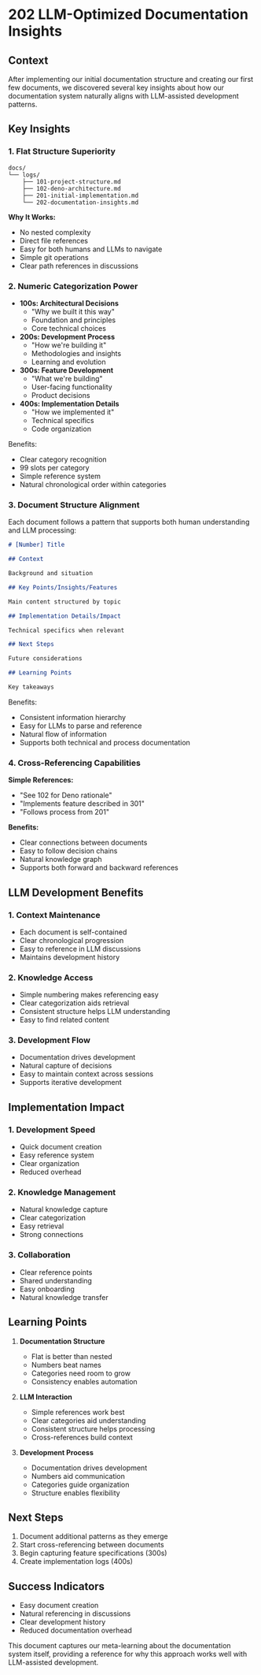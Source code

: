 # 202 LLM-Optimized Documentation Insights

## Context

After implementing our initial documentation structure and creating our first few documents, we discovered several key insights about how our documentation system naturally aligns with LLM-assisted development patterns.

## Key Insights

### 1. Flat Structure Superiority

```shell
docs/
└── logs/
    ├── 101-project-structure.md
    ├── 102-deno-architecture.md
    ├── 201-initial-implementation.md
    └── 202-documentation-insights.md
```

**Why It Works:**

- No nested complexity
- Direct file references
- Easy for both humans and LLMs to navigate
- Simple git operations
- Clear path references in discussions

### 2. Numeric Categorization Power

- **100s: Architectural Decisions**
  - "Why we built it this way"
  - Foundation and principles
  - Core technical choices
- **200s: Development Process**
  - "How we're building it"
  - Methodologies and insights
  - Learning and evolution
- **300s: Feature Development**
  - "What we're building"
  - User-facing functionality
  - Product decisions
- **400s: Implementation Details**
  - "How we implemented it"
  - Technical specifics
  - Code organization

Benefits:

- Clear category recognition
- 99 slots per category
- Simple reference system
- Natural chronological order within categories

### 3. Document Structure Alignment

Each document follows a pattern that supports both human understanding and LLM processing:

```markdown
# [Number] Title

## Context

Background and situation

## Key Points/Insights/Features

Main content structured by topic

## Implementation Details/Impact

Technical specifics when relevant

## Next Steps

Future considerations

## Learning Points

Key takeaways
```

Benefits:

- Consistent information hierarchy
- Easy for LLMs to parse and reference
- Natural flow of information
- Supports both technical and process documentation

### 4. Cross-Referencing Capabilities

**Simple References:**

- "See 102 for Deno rationale"
- "Implements feature described in 301"
- "Follows process from 201"

**Benefits:**

- Clear connections between documents
- Easy to follow decision chains
- Natural knowledge graph
- Supports both forward and backward references

## LLM Development Benefits

### 1. Context Maintenance

- Each document is self-contained
- Clear chronological progression
- Easy to reference in LLM discussions
- Maintains development history

### 2. Knowledge Access

- Simple numbering makes referencing easy
- Clear categorization aids retrieval
- Consistent structure helps LLM understanding
- Easy to find related content

### 3. Development Flow

- Documentation drives development
- Natural capture of decisions
- Easy to maintain context across sessions
- Supports iterative development

## Implementation Impact

### 1. Development Speed

- Quick document creation
- Easy reference system
- Clear organization
- Reduced overhead

### 2. Knowledge Management

- Natural knowledge capture
- Clear categorization
- Easy retrieval
- Strong connections

### 3. Collaboration

- Clear reference points
- Shared understanding
- Easy onboarding
- Natural knowledge transfer

## Learning Points

1. **Documentation Structure**

   - Flat is better than nested
   - Numbers beat names
   - Categories need room to grow
   - Consistency enables automation

2. **LLM Interaction**

   - Simple references work best
   - Clear categories aid understanding
   - Consistent structure helps processing
   - Cross-references build context

3. **Development Process**
   - Documentation drives development
   - Numbers aid communication
   - Categories guide organization
   - Structure enables flexibility

## Next Steps

1. Document additional patterns as they emerge
2. Start cross-referencing between documents
3. Begin capturing feature specifications (300s)
4. Create implementation logs (400s)

## Success Indicators

- Easy document creation
- Natural referencing in discussions
- Clear development history
- Reduced documentation overhead

This document captures our meta-learning about the documentation system itself, providing a reference for why this approach works well with LLM-assisted development.
